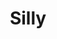 ---
pid: fs137
title: Silly
location_transcription: Center City in McCall School
coordinates: "[-75.152453735829, 39.944532872824]"
zipcode: '19106'
gen_neighborhood: Center City
neighborhood: Society Hill,Old City
outside_phl: 
age: '8'
age_range: 6-13
instagram: 
image_file_name: fs_137.jpg
proposal_transcription: 
topic: Education,Unknown
topic_summary: 0, 0
type: Other No Form
keywords_other: 
credit: Jason Quill
image_labels: 
twitter: 
facebook: 
permalink: "/monuments/fs137/"
layout: item-page
---